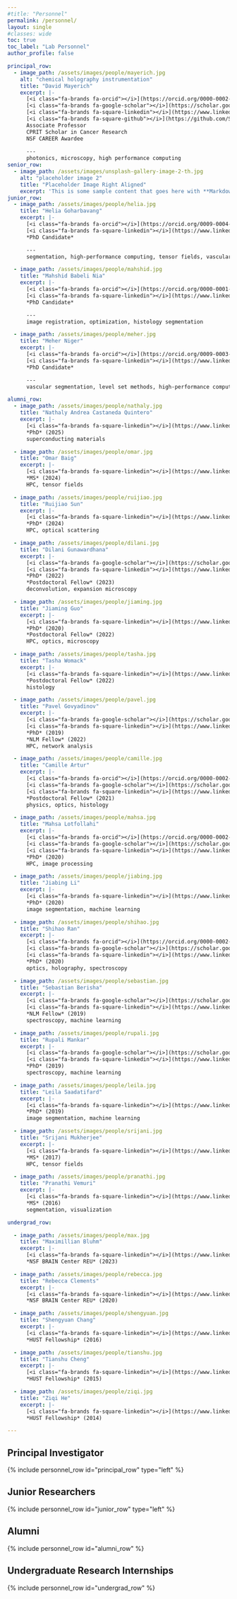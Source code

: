 ```yaml
---
#title: "Personnel"
permalink: /personnel/
layout: single
#classes: wide
toc: true
toc_label: "Lab Personnel"
author_profile: false

principal_row:
  - image_path: /assets/images/people/mayerich.jpg
    alt: "chemical holography instrumentation"
    title: "David Mayerich"
    excerpt: |-
      [<i class="fa-brands fa-orcid"></i>](https://orcid.org/0000-0002-3949-6133)
      [<i class="fa-brands fa-google-scholar"></i>](https://scholar.google.com/citations?user=pLAwPhYAAAAJ)
      [<i class="fa-brands fa-square-linkedin"></i>](https://www.linkedin.com/in/david-mayerich-629667101/)
      [<i class="fa-brands fa-square-github"></i>](https://github.com/STIM-Lab)  
      Associate Professor  
      CPRIT Scholar in Cancer Research  
      NSF CAREER Awardee  
      
      ---
      photonics, microscopy, high performance computing  
senior_row:
  - image_path: /assets/images/unsplash-gallery-image-2-th.jpg
    alt: "placeholder image 2"
    title: "Placeholder Image Right Aligned"
    excerpt: 'This is some sample content that goes here with **Markdown** formatting. Right aligned with `type="right"`'
junior_row:
  - image_path: /assets/images/people/helia.jpg
    title: "Helia Goharbavang"
    excerpt: |-
      [<i class="fa-brands fa-orcid"></i>](https://orcid.org/0009-0004-0836-5917)
      [<i class="fa-brands fa-square-linkedin"></i>](https://www.linkedin.com/in/helya-goharbavang/)  
      *PhD Candidate*

      ---
      segmentation, high-performance computing, tensor fields, vascular networks

  - image_path: /assets/images/people/mahshid.jpg
    title: "Mahshid Babeli Nia"
    excerpt: |-
      [<i class="fa-brands fa-orcid"></i>](https://orcid.org/0000-0001-8616-1400)
      [<i class="fa-brands fa-square-linkedin"></i>](https://www.linkedin.com/in/mahshidbabeli853/)  
      *PhD Candidate*  

      ---
      image registration, optimization, histology segmentation

  - image_path: /assets/images/people/meher.jpg
    title: "Meher Niger"
    excerpt: |-
      [<i class="fa-brands fa-orcid"></i>](https://orcid.org/0009-0003-5588-224X)
      [<i class="fa-brands fa-square-linkedin"></i>](https://www.linkedin.com/in/meher-niger-84177bb1/)  
      *PhD Candidate*  

      ---
      vascular segmentation, level set methods, high-performance computing  

alumni_row:
  - image_path: /assets/images/people/nathaly.jpg
    title: "Nathaly Andrea Castaneda Quintero"
    excerpt: |-
      [<i class="fa-brands fa-square-linkedin"></i>](https://www.linkedin.com/in/nathalya-castaneda/)  
      *PhD* (2025)  
      superconducting materials   

  - image_path: /assets/images/people/omar.jpg
    title: "Omar Baig"
    excerpt: |-
      [<i class="fa-brands fa-square-linkedin"></i>](https://www.linkedin.com/in/oabaig/)  
      *MS* (2024)  
      HPC, tensor fields 

  - image_path: /assets/images/people/ruijiao.jpg
    title: "Ruijiao Sun"
    excerpt: |-
      [<i class="fa-brands fa-square-linkedin"></i>](https://www.linkedin.com/in/ruijiao-sun/)  
      *PhD* (2024)  
      HPC, optical scattering   

  - image_path: /assets/images/people/dilani.jpg
    title: "Dilani Gunawardhana"
    excerpt: |-
      [<i class="fa-brands fa-google-scholar"></i>](https://scholar.google.com/citations?user=wUOmR9sAAAAJ)
      [<i class="fa-brands fa-square-linkedin"></i>](https://www.linkedin.com/in/dilani-gunawardhana-761478a0/)  
      *PhD* (2022)  
      *Postdoctoral Fellow* (2023)  
      deconvolution, expansion microscopy   

  - image_path: /assets/images/people/jiaming.jpg
    title: "Jiaming Guo"
    excerpt: |-
      [<i class="fa-brands fa-square-linkedin"></i>](https://www.linkedin.com/in/jiaming-guo/)  
      *PhD* (2020)  
      *Postdoctoral Fellow* (2022)  
      HPC, optics, microscopy   

  - image_path: /assets/images/people/tasha.jpg
    title: "Tasha Womack"
    excerpt: |-
      [<i class="fa-brands fa-square-linkedin"></i>](https://www.linkedin.com/in/tasha-womack-387a07175/)  
      *Postdoctoral Fellow* (2022)  
      histology   

  - image_path: /assets/images/people/pavel.jpg
    title: "Pavel Govyadinov"
    excerpt: |-
      [<i class="fa-brands fa-google-scholar"></i>](https://scholar.google.com/citations?user=UtnYLv0AAAAJ)
      [<i class="fa-brands fa-square-linkedin"></i>](https://www.linkedin.com/in/pavel-govyadinov-39a5151a8/)  
      *PhD* (2019)  
      *NLM Fellow* (2022)  
      HPC, network analysis   

  - image_path: /assets/images/people/camille.jpg
    title: "Camille Artur"
    excerpt: |-
      [<i class="fa-brands fa-orcid"></i>](https://orcid.org/0000-0002-6819-1304)
      [<i class="fa-brands fa-google-scholar"></i>](https://scholar.google.com/citations?user=-rBcR0UAAAAJ)
      [<i class="fa-brands fa-square-linkedin"></i>](https://www.linkedin.com/in/camilleartur/)    
      *Postdoctoral Fellow* (2021)  
      physics, optics, histology   

  - image_path: /assets/images/people/mahsa.jpg
    title: "Mahsa Lotfollahi"
    excerpt: |-
      [<i class="fa-brands fa-orcid"></i>](https://orcid.org/0000-0002-8119-6505)
      [<i class="fa-brands fa-google-scholar"></i>](https://scholar.google.com/citations?user=Hujx43gAAAAJ)
      [<i class="fa-brands fa-square-linkedin"></i>](https://www.linkedin.com/in/mahsa-lotfollahi/)  
      *PhD* (2020)  
      HPC, image processing   

  - image_path: /assets/images/people/jiabing.jpg
    title: "Jiabing Li"
    excerpt: |-
      [<i class="fa-brands fa-square-linkedin"></i>](https://www.linkedin.com/in/jiabing-li-35664aa6/)  
      *PhD* (2020)  
      image segmentation, machine learning   

  - image_path: /assets/images/people/shihao.jpg
    title: "Shihao Ran"
    excerpt: |-
      [<i class="fa-brands fa-orcid"></i>](https://orcid.org/0000-0002-4074-2565)
      [<i class="fa-brands fa-google-scholar"></i>](https://scholar.google.com/citations?user=CdNrn1IAAAAJ)
      [<i class="fa-brands fa-square-linkedin"></i>](https://www.linkedin.com/in/shihao-ran/)  
      *PhD* (2020)  
      optics, holography, spectroscopy   

  - image_path: /assets/images/people/sebastian.jpg
    title: "Sebastian Berisha"
    excerpt: |-
      [<i class="fa-brands fa-google-scholar"></i>](https://scholar.google.com/citations?user=5N9TqWUAAAAJ)
      [<i class="fa-brands fa-square-linkedin"></i>](https://www.linkedin.com/in/rupalimankar/)  
      *NLM Fellow* (2019)   
      spectroscopy, machine learning  

  - image_path: /assets/images/people/rupali.jpg
    title: "Rupali Mankar"
    excerpt: |-
      [<i class="fa-brands fa-google-scholar"></i>](https://scholar.google.com/citations?user=MNUEz0QAAAAJ)
      [<i class="fa-brands fa-square-linkedin"></i>](https://www.linkedin.com/in/rupalimankar/)  
      *PhD* (2019)  
      spectroscopy, machine learning   

  - image_path: /assets/images/people/leila.jpg
    title: "Leila Saadatifard"
    excerpt: |-
      [<i class="fa-brands fa-square-linkedin"></i>](https://www.linkedin.com/in/lsaadati/)  
      *PhD* (2019)  
      image segmentation, machine learning   

  - image_path: /assets/images/people/srijani.jpg
    title: "Srijani Mukherjee"
    excerpt: |-
      [<i class="fa-brands fa-square-linkedin"></i>](https://www.linkedin.com/in/srijani-mukherjee/)  
      *MS* (2017)  
      HPC, tensor fields   

  - image_path: /assets/images/people/pranathi.jpg
    title: "Pranathi Vemuri"
    excerpt: |-
      [<i class="fa-brands fa-square-linkedin"></i>](https://www.linkedin.com/in/pranathi-vemuri-ms/)  
      *MS* (2016)  
      segmentation, visualization   

undergrad_row:

  - image_path: /assets/images/people/max.jpg
    title: "Maximillian Bluhm"
    excerpt: |-
      [<i class="fa-brands fa-square-linkedin"></i>](https://www.linkedin.com/in/maximillian-bluhm-844371222/)  
      *NSF BRAIN Center REU* (2023)  

  - image_path: /assets/images/people/rebecca.jpg
    title: "Rebecca Clements"
    excerpt: |-
      [<i class="fa-brands fa-square-linkedin"></i>](https://www.linkedin.com/in/rebeccaclements1/)  
      *NSF BRAIN Center REU* (2020)  

  - image_path: /assets/images/people/shengyuan.jpg
    title: "Shengyuan Chang"
    excerpt: |-
      [<i class="fa-brands fa-square-linkedin"></i>](https://www.linkedin.com/in/sychang-psu/)  
      *HUST Fellowship* (2016)  

  - image_path: /assets/images/people/tianshu.jpg
    title: "Tianshu Cheng"
    excerpt: |-
      [<i class="fa-brands fa-square-linkedin"></i>](https://www.linkedin.com/in/tianshu-c/)  
      *HUST Fellowship* (2015)  

  - image_path: /assets/images/people/ziqi.jpg
    title: "Ziqi He"
    excerpt: |-
      [<i class="fa-brands fa-square-linkedin"></i>](https://www.linkedin.com/in/ziqi-he-42a937126/)  
      *HUST Fellowship* (2014)  

---
```


## Principal Investigator
{% include personnel_row id="principal_row" type="left" %}

<!--
## Senior Researchers
{% include personnel_row id="senior_row" type="right" %}
-->

## Junior Researchers
{% include personnel_row id="junior_row" type="left" %}

## Alumni
{% include personnel_row id="alumni_row" %}

## Undergraduate Research Internships
{% include personnel_row id="undergrad_row" %}